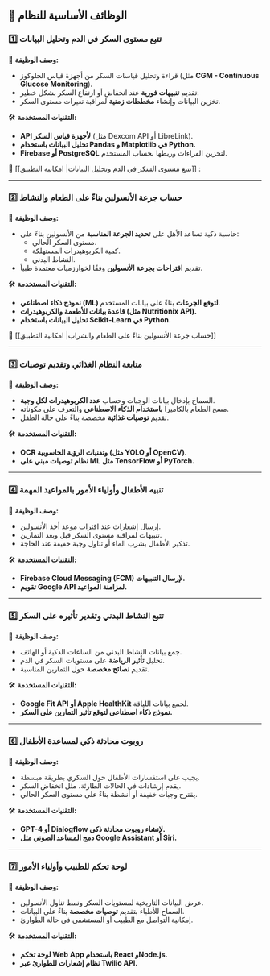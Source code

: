 
## **🔹 الوظائف الأساسية للنظام**

### **1️⃣ تتبع مستوى السكر في الدم وتحليل البيانات**

📌 **وصف الوظيفة:**

- قراءة وتحليل قياسات السكر من أجهزة قياس الجلوكوز (مثل **CGM - Continuous Glucose Monitoring**).
- تقديم **تنبيهات فورية** عند انخفاض أو ارتفاع السكر بشكل خطير.
- تخزين البيانات وإنشاء **مخططات زمنية** لمراقبة تغيرات مستوى السكر.

🛠 **التقنيات المستخدمة:**

- **API لأجهزة قياس السكر** (مثل Dexcom API أو LibreLink).
- **تحليل البيانات باستخدام Pandas و Matplotlib في Python.**
- **Firebase أو PostgreSQL** لتخزين القراءات وربطها بحساب المستخدم.

📌 [[تتبع مستوى السكر في الدم وتحليل البيانات| امكانية التطبيق]] : 

---


### **2️⃣ حساب جرعة الأنسولين بناءً على الطعام والنشاط**

📌 **وصف الوظيفة:**

- حاسبة ذكية تساعد الأهل على **تحديد الجرعة المناسبة** من الأنسولين بناءً على:
    - مستوى السكر الحالي.
    - كمية الكربوهيدرات المستهلكة.
    - النشاط البدني.
- تقديم **اقتراحات بجرعة الأنسولين** وفقًا لخوارزميات معتمدة طبياً.

🛠 **التقنيات المستخدمة:**

- **نموذج ذكاء اصطناعي (ML) لتوقع الجرعات** بناءً على بيانات المستخدم.
- **قاعدة بيانات للأطعمة والكربوهيدرات (مثل Nutritionix API).**
- **تحليل البيانات باستخدام Scikit-Learn في Python.**
 
📌 [[حساب جرعة الأنسولين بناءً على الطعام والشراب| امكانية التطبيق]]


---

### **3️⃣ متابعة النظام الغذائي وتقديم توصيات**

📌 **وصف الوظيفة:**

- السماح بإدخال بيانات الوجبات وحساب **عدد الكربوهيدرات لكل وجبة**.
- مسح الطعام بالكاميرا **باستخدام الذكاء الاصطناعي** والتعرف على مكوناته.
- تقديم **توصيات غذائية** مخصصة بناءً على حالة الطفل.

🛠 **التقنيات المستخدمة:**

- **OCR وتقنيات الرؤية الحاسوبية (مثل YOLO أو OpenCV).**
- **نظام توصيات مبني على ML مثل TensorFlow أو PyTorch.**

---

### **4️⃣ تنبيه الأطفال وأولياء الأمور بالمواعيد المهمة**

📌 **وصف الوظيفة:**

- إرسال إشعارات عند اقتراب موعد أخذ الأنسولين.
- تنبيهات لمراقبة مستوى السكر قبل وبعد التمارين.
- تذكير الأطفال بشرب الماء أو تناول وجبة خفيفة عند الحاجة.

🛠 **التقنيات المستخدمة:**

- **Firebase Cloud Messaging (FCM) لإرسال التنبيهات.**
- **تقويم Google API لمزامنة المواعيد.**

---

### **5️⃣ تتبع النشاط البدني وتقدير تأثيره على السكر**

📌 **وصف الوظيفة:**

- جمع بيانات النشاط البدني من الساعات الذكية أو الهاتف.
- تحليل **تأثير الرياضة** على مستويات السكر في الدم.
- تقديم **نصائح مخصصة** حول التمارين المناسبة.

🛠 **التقنيات المستخدمة:**

- **Google Fit API أو Apple HealthKit** لجمع بيانات اللياقة.
- **نموذج ذكاء اصطناعي لتوقع تأثير التمارين على السكر.**

---

### **6️⃣ روبوت محادثة ذكي لمساعدة الأطفال**

📌 **وصف الوظيفة:**

- يجيب على استفسارات الأطفال حول السكري بطريقة مبسطة.
- يقدم إرشادات في الحالات الطارئة، مثل انخفاض السكر.
- يقترح وجبات خفيفة أو أنشطة بناءً على مستوى السكر الحالي.

🛠 **التقنيات المستخدمة:**

- **GPT-4 أو Dialogflow لإنشاء روبوت محادثة ذكي.**
- **دمج المساعد الصوتي مثل Google Assistant أو Siri.**

---

### **7️⃣ لوحة تحكم للطبيب وأولياء الأمور**

📌 **وصف الوظيفة:**

- عرض البيانات التاريخية لمستويات السكر ونمط تناول الأنسولين.
- السماح للأطباء بتقديم **توصيات مخصصة** بناءً على البيانات.
- إمكانية التواصل مع الطبيب أو المستشفى في حالة الطوارئ.

🛠 **التقنيات المستخدمة:**

- **لوحة تحكم Web App باستخدام React وNode.js.**
- **نظام إشعارات للطوارئ عبر Twilio API.**

